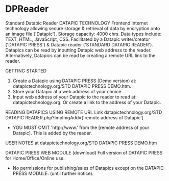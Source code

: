 # DPReader
Standard Datapic Reader
DATAPIC TECHNOLOGY
Frontend internet technology allowing secure storage & retrieval of data by encryption onto an image file ('Datapic'). 
Storage capacity: 4000 chrs.  Data types include: TEXT, HTML, JavaScript, CSS.
Facilitated by a Datapic writer/creator ('DATAPIC PRESS') & Datapic reader ('STANDARD DATAPIC READER').
Datapics can be read by inputting Datapic web address to the reader.
Alternatively, Datapics can be read  by creating a remote URL link to the reader.

GETTING STARTED
1. Create a Datapic using DATAPIC PRESS (Demo version) at: datapictechnology.org/STD DATAPIC PRESS DEMO.htm.
2. Store your Datapic at a web address of your choice.
3. Input web address of your Datapic to the reader to read at: datapictechnology.org.
Or create a link to the address of your Datapic.

READING DATAPICS USING REMOTE URL Link
datapictechnology.org/STD DATAPIC READER.php?ImpImgAdd=['remote address of Datapic'] 
* YOU MUST OMIT 'http://www.' from the [remote address of your Datapic]. This is added by the reader.

USER NOTES at datapictechnology.org/STD DATAPIC PRESS DEMO.htm

DATAPIC PRESS WEB MODULE (download)
Full version of DATAPIC PRESS for Home/Office/Online use.
* No permissions for publishing/sales of Datapics except on the DATAPIC PRESS MODULE.
(until further notice).
